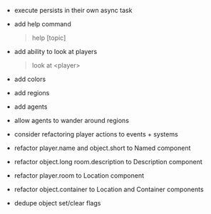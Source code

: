 - execute persists in their own async task

- add help command

  > help \[topic\]

- add ability to look at players

  > look at <player\>

- add colors

- add regions

- add agents

- allow agents to wander around regions

- consider refactoring player actions to events + systems

- refactor player.name and object.short to Named component

- refactor object.long room.description to Description component

- refactor player.room to Location component

- refactor object.container to Location and Container components

- dedupe object set/clear flags

